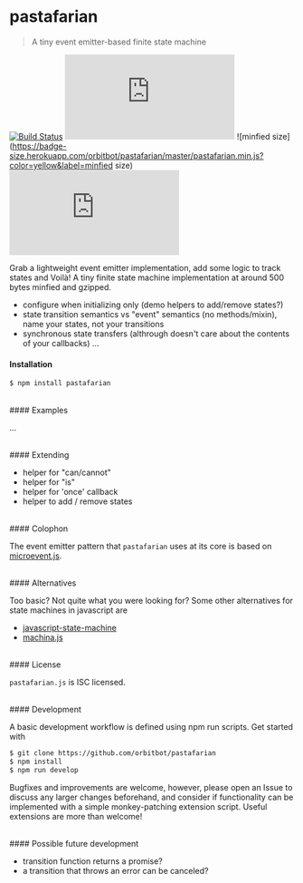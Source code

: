 # pastafarian
> A tiny event emitter-based finite state machine

[![Build Status](https://travis-ci.org/orbitbot/pastafarian.svg?branch=master)](https://travis-ci.org/orbitbot/pastafarian)
![Uncompressed size](https://badge-size.herokuapp.com/orbitbot/pastafarian/master/pastafarian.js?color=red)
![minfied size](https://badge-size.herokuapp.com/orbitbot/pastafarian/master/pastafarian.min.js?color=yellow&label=minfied size)
![minfied+gzipped size](https://badge-size.herokuapp.com/orbitbot/pastafarian/master/pastafarian.min.js?label=gzipped.min&compression=gzip)

Grab a lightweight event emitter implementation, add some logic to track states and Voilà! A tiny finite state machine implementation at around 500 bytes minfied and gzipped.


- configure when initializing only (demo helpers to add/remove states?)
- state transition semantics vs "event" semantics (no methods/mixin), name your states, not your transitions
- synchronous state transfers (althrough doesn't care about the contents of your callbacks)
...

#### Installation

```sh
$ npm install pastafarian
```

<br>
#### Examples

...

<br>
#### Extending

- helper for "can/cannot"
- helper for "is"
- helper for 'once' callback
- helper to add / remove states

<br>
#### Colophon

The event emitter pattern that `pastafarian` uses at its core is based on [microevent.js](https://github.com/jeromeetienne/microevent.js).

<br>
#### Alternatives

Too basic? Not quite what you were looking for? Some other alternatives for state machines in javascript are

- [javascript-state-machine](https://github.com/jakesgordon/javascript-state-machine)
- [machina.js](https://github.com/ifandelse/machina.js)

<br>
#### License

`pastafarian.js` is ISC licensed.

<br>
#### Development

A basic development workflow is defined using npm run scripts. Get started with

```sh
$ git clone https://github.com/orbitbot/pastafarian
$ npm install
$ npm run develop
```

Bugfixes and improvements are welcome, however, please open an Issue to discuss any larger changes beforehand, and consider if functionality can be implemented with a simple monkey-patching extension script. Useful extensions are more than welcome!

<br>
#### Possible future development

- transition function returns a promise?
- a transition that throws an error can be canceled?
